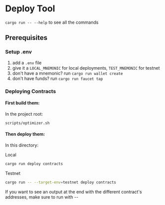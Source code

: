 # Deploy Tool

`cargo run -- --help` to see all the commands

## Prerequisites

### Setup .env

1. add a `.env` file
2. give it a `LOCAL_MNEMONIC` for local deployments, `TEST_MNEMONIC` for testnet
3. don't have a mnemonic? run `cargo run wallet create` 
4. don't have funds? run `cargo run faucet tap` 

### Deploying Contracts

#### First build them:

In the project root:

```bash
scripts/optimizer.sh
```

#### Then deploy them:

In this directory:

Local

```bash
cargo run deploy contracts
```

Testnet
```bash
cargo run -- --target-env=testnet deploy contracts
```

If you want to see an output at the end with the different contract's addresses, make sure to run with --